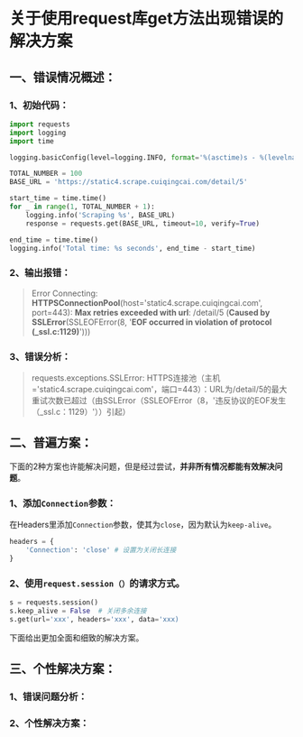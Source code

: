 # 关于使用request库get方法出现错误的解决方案



## 一、错误情况概述：

### 1、初始代码：

```python
import requests
import logging
import time

logging.basicConfig(level=logging.INFO, format='%(asctime)s - %(levelname)s: %(message)s')

TOTAL_NUMBER = 100
BASE_URL = 'https://static4.scrape.cuiqingcai.com/detail/5'

start_time = time.time()
for _ in range(1, TOTAL_NUMBER + 1):
    logging.info('Scraping %s', BASE_URL)
    response = requests.get(BASE_URL, timeout=10, verify=True)

end_time = time.time()
logging.info('Total time: %s seconds', end_time - start_time)
```

### 2、输出报错：

> Error Connecting: **HTTPSConnectionPool**(host='static4.scrape.cuiqingcai.com', port=443): **Max retries exceeded with url**: /detail/5 (**Caused by SSLError**(SSLEOFError(8, '**EOF occurred in violation of protocol (_ssl.c:1129)**')))

### 3、错误分析：

> requests.exceptions.SSLError: HTTPS连接池（主机='static4.scrape.cuiqingcai.com'，端口=443）：URL为/detail/5的最大重试次数已超过（由SSLError（SSLEOFError（8，'违反协议的EOF发生（_ssl.c：1129）'））引起）



## 二、普遍方案：

下面的2种方案也许能解决问题，但是经过尝试，**并非所有情况都能有效解决问题**。

### 1、添加`Connection`参数：

在Headers里添加`Connection`参数，使其为`close`，因为默认为`keep-alive`。

```python
headers = {
	'Connection': 'close' # 设置为关闭长连接
}
```

### 2、使用`request.session（）`的请求方式。

```python
s = requests.session()
s.keep_alive = False  # 关闭多余连接
s.get(url='xxx', headers='xxx', data='xxx)
```

下面给出更加全面和细致的解决方案。



## 三、个性解决方案：

### 1、错误问题分析：

### 2、个性解决方案：





























































































































































































